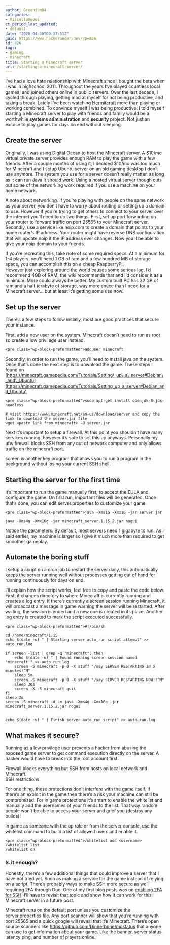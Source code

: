 ```yaml
---
author: Greenjam94
categories:
- Miscellaneous
ct_period_last_updated:
- default
date: "2020-04-30T00:37:51Z"
guid: https://www.hackerunder.dev/?p=826
id: 826
tags:
- gaming
- minecraft
title: Starting a Minecraft server
url: /starting-a-minecraft-server/
---
```


I’ve had a love hate relationship with Minecraft since I bought the beta when I was in highschool 2011. Throughout the years I’ve played countless local games, and joined others online in public servers. Over the last decade, I cycled through playing, getting mad at myself for not being productive, and taking a break. Lately I’ve been watching [Hermitcraft](https://hermitcraft.com/) more than playing or working combined. To convince myself I was being productive, I told myself starting a Minecraft server to play with friends and family would be a worthwhile **systems administration** and **security** project. Not just an excuse to play games for days on end without sleeping.

## Create the server

Originally, I was using Digital Ocean to host the Minecraft server. A $10/mo virtual private server provides enough RAM to play the game with a few friends. After a couple months of using it, I decided $10/mo was too much for Minecraft and I setup Ubuntu server on an old gaming desktop I don’t use anymore. The system you use for a server doesn’t really matter, as long as it can run Java it should work. Using a hosted virtual server though cuts out some of the networking work required if you use a machine on your home network.  
  
A note about networking. If you’re playing with people on the same network as your server, you don’t have to worry about routing or setting up a domain to use. However if you’re trying to get others to connect to your server over the internet you’ll need to do two things. First, set up port forwarding on your router to forward traffic on port 25565 to your Minecraft server. Secondly, use a service like noip.com to create a domain that points to your home router’s IP address. Your router might have reverse DNS configuration that will update noip if the IP address ever changes. Now you’ll be able to give your noip domain to your friends.  
  
If you’re recreating this, take note of some required specs. At a minimum for 1-4 players, you’ll need 1 GB of ram and a few hundred MB of storage space, you can accomplish this on a cheap RaspberryPi.  
However just exploring around the world causes some serious lag. I’d recommend 4GB of RAM, the wiki recommends that and I’d consider it as a minimum. More could always be better. My custom built PC has 32 GB of ram and a half terabyte of storage, way more space than I need for a Minecraft server… but at least it’s getting some use now!

## Set up the server

There’s a few steps to follow initially, most are good practices that secure your instance.

First, add a new user on the system. Minecraft doesn’t need to run as root so create a low privilege user instead.

```
<pre class="wp-block-preformatted">adduser minecraft
```

  
Secondly, in order to run the game, you’ll need to install java on the system. Once that’s done the next step is to download the game. These steps I found on [https://minecraft.gamepedia.com/Tutorials/Setting\_up\_a\_server#Debian\_and\_Ubuntu](https://minecraft.gamepedia.com/Tutorials/Setting_up_a_server#Debian_and_Ubuntu)

```
<pre class="wp-block-preformatted">sudo apt-get install openjdk-8-jdk-headless

# visit https://www.minecraft.net/en-us/download/server and copy the link to download the server.jar file
wget <paste_link_from_minecraft> -O server.jar
```

  
Next it’s important to setup a firewall. At this point you shouldn’t have many services running, however it’s safe to set this up anyways. Personally my ufw firewall blocks SSH from any out of network computer and only allows traffic on the minecraft port.  
  
screen is another key program that allows you to run a program in the background without losing your current SSH shell.

## Starting the server for the first time

It’s important to run the game manually first, to accept the EULA and configure the game. On first run, important files will be generated. Once that’s done, you can edit server.properties to customize your game.

```
<pre class="wp-block-preformatted">java -Xms1G -Xmx1G -jar server.jar

java -Xms4g -Xmx16g -jar minecraft_server.1.15.2.jar nogui
```

Notice the parameters. By default, most servers need 1 gigabyte to run. As I said earlier, my machine is larger so I give it much more than required to get smoother gameplay.

## Automate the boring stuff

I setup a script on a cron job to restart the server daily, this automatically keeps the server running well without processes getting out of hand for running continuously for days on end.  
  
I’ll explain how the script works, feel free to copy and paste the code below.  
First, it changes directory to where Minecraft is currently running and creates a log entry. If there’s currently a screen session running Minecraft, it will broadcast a message in game warning the server will be restarted. After waiting, the session is ended and a new one is created in its place. Another log entry is created to mark the script executed successfully.

```
<pre class="wp-block-preformatted">#!/bin/sh

cd /home/minecraft/1.15
echo $(date -u) " | Starting server auto_run script attempt" >> auto_run.log

if screen -list | grep -q "minecraft"; then
    echo $(date -u) " | Found running screen session named 'minecraft'" >> auto_run.log
    screen -S minecraft -p 0 -X stuff "/say SERVER RESTARTING IN 5 minutes!^M"
    sleep 5m
    screen -S minecraft -p 0 -X stuff "/say SERVER RESTARTING NOW!!^M"
    sleep 30s
    screen -X -S minecraft quit
fi
sleep 2m
screen -S minecraft -d -m java -Xms4g -Xmx16g -jar minecraft_server.1.15.2.jar nogui


echo $(date -u) " | Finish server auto_run script" >> auto_run.log
```

## What makes it secure?

Running as a low privilege user prevents a hacker from abusing the exposed game server to get command execution directly on the server. A hacker would have to break into the root account first.  
  
Firewall blocks everything but SSH from hosts on local network and Minecraft.  
SSH restrictions  
  
For one thing, these protections don’t interfere with the game itself. If there’s an exploit in the game then there’s a risk your machine can still be compromised. For in game protections it’s smart to enable the whitelist and manually add the usernames of your friends to the list. That way random people won’t be able to access your server and grief you (destroy any builds)!  
  
In game as someone with the op role or from the server console, use the whitelist command to build a list of allowed users and enable it.

```
<pre class="wp-block-preformatted">/whitelist add <username>
/whitelist list
/whitelist on
```

### Is it enough?

Honestly, there’s a few additional things that could improve a server that I have not tried yet. Such as making a service for the game instead of relying on a script. There’s probably ways to make SSH more secure as well requiring 2FA through Duo. One of my first blog posts was on [enabling 2FA for SSH](https://www.hackerunder.dev/duo-securitys-2fa/). I’ll have to revisit that topic and show how it can work for this Minecraft server in a future post.

Minecraft runs on the default port unless you customize the server.properties file. Any port scanner will show that you’re running with port 25565 and a quick google will reveal that it’s Minecraft. There’s open source scanners like <https://github.com/Dinnerbone/mcstatus> that anyone can use to get information about your game. Like the banner, server status, latency ping, and number of players online.